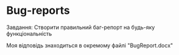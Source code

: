 # Bug-reports

Завдання: Створити правильний баг-репорт на будь-яку функціональність 

Моя відповідь знаходиться в окремому файлі "BugReport.docx"
